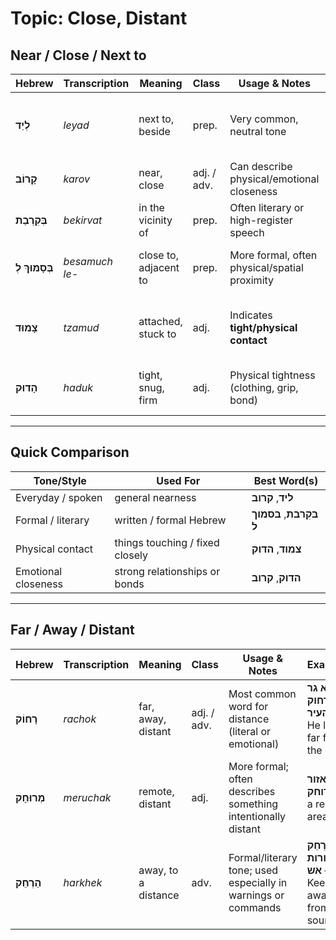 # Topic: Close, Distant

## Near / Close / Next to

| **Hebrew**       | **Transcription** | **Meaning**                | **Class**     | **Usage & Notes**                                 | **Example** |
|------------------|-------------------|----------------------------|---------------|---------------------------------------------------|-------------|
| **לְיַד**         | *leyad*            | next to, beside            | prep.   | Very common, neutral tone                         | **הבית ליד התחנה** – The house is next to the station |
| **קָרוֹב**        | *karov*            | near, close                | adj. / adv. | Can describe physical/emotional closeness     | **הוא גר קרוב** – He lives nearby |
| **בְּקִרְבַת**     | *bekirvat*         | in the vicinity of         | prep. | Often literary or high-register speech         | **בקִרבת הים** – Near the sea |
| **בְּסָמוּךְ לְ**   | *besamuch le-*      | close to, adjacent to      | prep.   | More formal, often physical/spatial proximity     | **בסמוך לבית הספר** – Close to the school |
| **צָמוּד**        | *tzamud*           | attached, stuck to         | adj.     | Indicates **tight/physical contact**             | **הכיסא צמוד לקיר** – The chair is flush with the wall |
| **הָדוּק**        | *haduk*            | tight, snug, firm          | adj.     | Physical tightness (clothing, grip, bond)         | **קשר הדוק** – a strong/tight bond |

---

## Quick Comparison

| **Tone/Style**   | **Used For**                         | **Best Word(s)**                    |
|------------------|--------------------------------------|-------------------------------------|
| Everyday / spoken | general nearness                    | **ליד**, **קרוב**                  |
| Formal / literary | written / formal Hebrew               | **בקִרבת**, **בסמוך ל**           |
| Physical contact  | things touching / fixed closely     | **צמוד**, **הדוק**                |
| Emotional closeness | strong relationships or bonds     | **הדוק**, **קרוב**     |


---

## Far / Away / Distant

| **Hebrew**     | **Transcription** | **Meaning**         | **Class**     | **Usage & Notes**                                               | **Example** |
|----------------|-------------------|----------------------|----------------|------------------------------------------------------------------|-------------|
| **רָחוֹק**      | *rachok*           | far, away, distant   | adj. / adv. | Most common word for distance (literal or emotional)         | **הוא גר רחוק מהעיר** – He lives far from the city |
| **מְרוּחָק**     | *meruchak*         | remote, distant      | adj.       | More formal; often describes something intentionally distant    | **אזור מרוחק** – a remote area |
| **הַרְחֵק**      | *harkhek*          | away, to a distance  | adv.       | Formal/literary tone; used especially in warnings or commands   | **הַרְחֵק ממקורות אש** – Keep away from fire sources |
